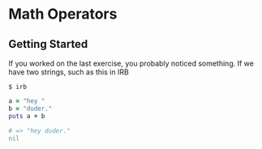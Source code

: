# Math Operators

## Getting Started
If you worked on the last exercise, you probably noticed something. If we have two strings, such as
this in IRB

`$ irb`

```ruby
a = "hey "
b = "duder."
puts a + b

# => "hey duder."
nil
```

